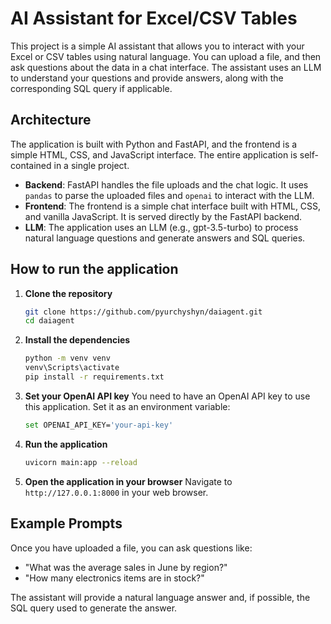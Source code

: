 # AI Assistant for Excel/CSV Tables

This project is a simple AI assistant that allows you to interact with your Excel or CSV tables using natural language. You can upload a file, and then ask questions about the data in a chat interface. The assistant uses an LLM to understand your questions and provide answers, along with the corresponding SQL query if applicable.

## Architecture

The application is built with Python and FastAPI, and the frontend is a simple HTML, CSS, and JavaScript interface. The entire application is self-contained in a single project.

- **Backend**: FastAPI handles the file uploads and the chat logic. It uses `pandas` to parse the uploaded files and `openai` to interact with the LLM.
- **Frontend**: The frontend is a simple chat interface built with HTML, CSS, and vanilla JavaScript. It is served directly by the FastAPI backend.
- **LLM**: The application uses an LLM (e.g., gpt-3.5-turbo) to process natural language questions and generate answers and SQL queries.

## How to run the application

1.  **Clone the repository**
    ```bash
    git clone https://github.com/pyurchyshyn/daiagent.git
    cd daiagent
    ```

2.  **Install the dependencies**
    ```bash
    python -m venv venv
    venv\Scripts\activate
    pip install -r requirements.txt
    ```

3.  **Set your OpenAI API key**
    You need to have an OpenAI API key to use this application. Set it as an environment variable:
    ```bash
    set OPENAI_API_KEY='your-api-key'
    ```

4.  **Run the application**
    ```bash
    uvicorn main:app --reload
    ```

5.  **Open the application in your browser**
    Navigate to `http://127.0.0.1:8000` in your web browser.

## Example Prompts

Once you have uploaded a file, you can ask questions like:

- "What was the average sales in June by region?"
- "How many electronics items are in stock?"

The assistant will provide a natural language answer and, if possible, the SQL query used to generate the answer.
